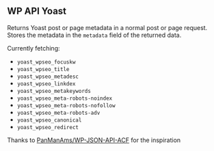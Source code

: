
## WP API Yoast

Returns Yoast post or page metadata in a normal post or page request.  Stores the metadata in the `metadata` field of the returned data.

Currently fetching:

- `yoast_wpseo_focuskw`
- `yoast_wpseo_title`
- `yoast_wpseo_metadesc`
- `yoast_wpseo_linkdex`
- `yoast_wpseo_metakeywords`
- `yoast_wpseo_meta-robots-noindex`
- `yoast_wpseo_meta-robots-nofollow`
- `yoast_wpseo_meta-robots-adv`
- `yoast_wpseo_canonical`
- `yoast_wpseo_redirect`

Thanks to [PanManAms/WP-JSON-API-ACF](https://github.com/PanManAms/WP-JSON-API-ACF) for the inspiration

